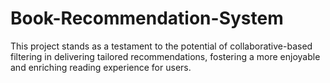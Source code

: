 # Book-Recommendation-System
This project stands as a testament to the potential of collaborative-based filtering in delivering tailored recommendations, fostering a more enjoyable and enriching reading experience for users.
